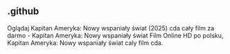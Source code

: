 ## .github

Oglądaj Kapitan Ameryka: Nowy wspaniały świat (2025) cda cały film za darmo - Kapitan Ameryka: Nowy wspaniały świat Film Online HD po polsku, Kapitan Ameryka: Nowy wspaniały świat caly film cda. 
